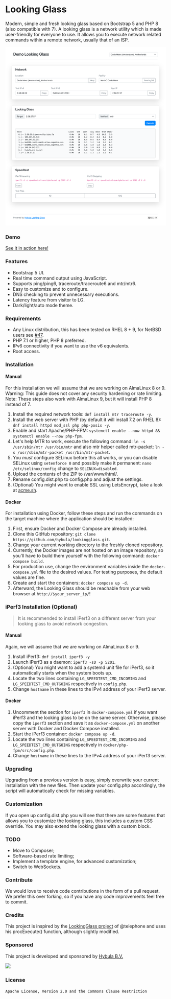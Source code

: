# Looking Glass
Modern, simple and fresh looking glass based on Bootstrap 5 and PHP 8 (also compatible with 7). A looking glass is a network utility which is
made user-friendly for everyone to use. It allows you to execute network related commands within a remote network, usually that of an ISP.

[![](screenshot.png)](https://lg-nl-ams.hybula.net/)

### Demo
[See it in action here!](https://lg-nl-ams.hybula.net/)

### Features
- Bootstrap 5 UI.
- Real time command output using JavaScript.
- Supports ping/ping6, traceroute/traceroute6 and mtr/mtr6.
- Easy to customize and to configure.
- DNS checking to prevent unnecessary executions.
- Latency feature from visitor to LG.
- Dark/light/auto mode theme.

### Requirements
- Any Linux distribution, this has been tested on RHEL 8 + 9, for NetBSD users see [#47](https://github.com/hybula/lookingglass/issues/47).
- PHP 7.1 or higher, PHP 8 preferred.
- IPv6 connectivity if you want to use the v6 equivalents.
- Root access.

### Installation
#### Manual
For this installation we will assume that we are working on AlmaLinux 8 or 9. Warning: This guide does not cover any security hardening or rate limiting.
Note: These steps also work with AlmaLinux 9, but it will install PHP 8 instead of 7.

1. Install the required network tools: `dnf install mtr traceroute -y`.
2. Install the web server with PHP (by default it will install 7.2 on RHEL 8): `dnf install httpd mod_ssl php php-posix -y`.
3. Enable and start Apache/PHP-FPM: `systemctl enable --now httpd && systemctl enable --now php-fpm`.
4. Let's help MTR to work, execute the following command: `ln -s /usr/sbin/mtr /usr/bin/mtr` and also mtr helper called mtr-packet: `ln -s /usr/sbin/mtr-packet /usr/bin/mtr-packet`.
5. You *must* configure SELinux before this all works, or you can disable SELinux using `setenforce 0` and possibly make it permanent: `nano /etc/selinux/config` change to `SELINUX=disabled`.
6. Upload the contents of the ZIP to /var/www/html/.
7. Rename config.dist.php to config.php and adjust the settings.
8. (Optional) You might want to enable SSL using LetsEncrypt, take a look at [acme.sh](https://github.com/acmesh-official/acme.sh).

#### Docker
For installation using Docker, follow these steps and run the commands on the target machine where the application should be installed:

1. First, ensure Docker and Docker Compose are already installed.
2. Clone this GitHub repository: `git clone https://github.com/hybula/lookingglass.git`.
3. Change your current working directory to the freshly cloned repository.
4. Currently, the Docker images are not hosted on an image repository, so you'll have to build them yourself with the following command: `docker compose build`.
5. For production use, change the environment variables inside the `docker-compose.yml` file to the desired values. For testing purposes, the default values are fine.
6. Create and start the containers: `docker compose up -d`.
7. Afterward, the Looking Glass should be reachable from your web browser at `http://$your_server_ip/`!

### iPerf3 Installation (Optional)
> It is recommended to install iPerf3 on a different server from your looking glass to avoid network congestion.

#### Manual
Again, we will assume that we are working on AlmaLinux 8 or 9.
1. Install iPerf3: `dnf install iperf3 -y`
2. Launch iPerf3 as a daemon: `iperf3 -sD -p 5201`.
3. (Optional) You might want to add a systemd unit file for iPerf3, so it automatically starts when the system boots up.
4. Locate the two lines containing `LG_SPEEDTEST_CMD_INCOMING` and `LG_SPEEDTEST_CMD_OUTGOING` respectively in `config.php`.
5. Change `hostname` in these lines to the IPv4 address of your iPerf3 server.

#### Docker
1. Uncomment the section for `iperf3` in `docker-compose.yml` if you want iPerf3 and the looking glass to be on the same server.
Otherwise, please copy the `iperf3` section and save it as `docker-compose.yml` on another server with Docker and Docker Compose installed.
2. Start the iPerf3 container: `docker compose up -d`.
3. Locate the two lines containing `LG_SPEEDTEST_CMD_INCOMING` and `LG_SPEEDTEST_CMD_OUTGOING` respectively in `docker/php-fpm/src/config.php`.
5. Change `hostname` in these lines to the IPv4 address of your iPerf3 server.

### Upgrading
Upgrading from a previous version is easy, simply overwrite your current installation with the new files. Then update your config.php accordingly, the script will automatically check for missing variables.

### Customization
If you open up config.dist.php you will see that there are some features that allows you to customize the looking glass, this includes a custom CSS override.
You may also extend the looking glass with a custom block.

### TODO
- Move to Composer;
- Software-based rate limiting;
- Implement a template engine, for advanced customization;
- Switch to WebSockets.

### Contribute
We would love to receive code contributions in the form of a pull request. We prefer this over forking, so if you have any code improvements feel free to commit.

### Credits
This project is inspired by the [LookingGlass project](https://github.com/telephone/LookingGlass) of @telephone and uses his procExecute() function, although slightly modified.

### Sponsored
This project is developed and sponsored by [Hybula B.V.](https://www.hybula.com/)
<p>
  <a href="https://www.hybula.com/">
    <img src="https://www.hybula.com/assets/hybula/logo/logo-primary.svg" height="40px">
  </a>
</p>

### License
```Apache License, Version 2.0 and the Commons Clause Restriction```
